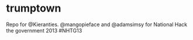 trumptown
=========

Repo for @Kieranties. @mangopieface and @adamsimsy for National Hack the government 2013 #NHTG13